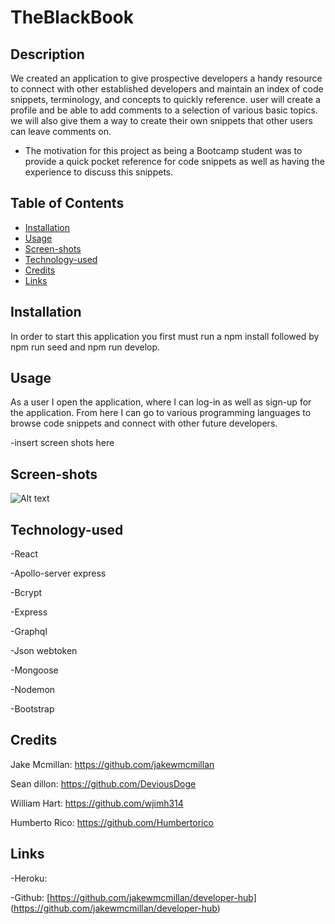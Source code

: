 # TheBlackBook
## Description

We created an application to give prospective developers a handy resource to connect with other established developers and maintain an index of code snippets, terminology, and concepts to quickly reference. user will create a profile and be able to add comments to a selection of various basic topics. we will also give them a way to create their own snippets that other users can leave comments on.

- The motivation for this project as being a Bootcamp student was to provide a quick pocket reference for code snippets as well as having the experience to discuss this snippets. 


## Table of Contents    


- [Installation](#installation)
- [Usage](#usage)
- [Screen-shots](#Screen-shots)
- [Technology-used](#Technology-used)
- [Credits](#credits)
- [Links](#links)

## Installation

In order to start this application you first must run a npm install followed by npm run seed and npm run develop. 

## Usage

As a user I open the application, where I can log-in as well as sign-up for the application. From here I can go to various programming languages to browse code snippets and connect with other future developers.

-insert screen shots here

## Screen-shots 
![Alt text](developer-hub/images/screenshot1.png)
    


## Technology-used
-React

-Apollo-server express

-Bcrypt

-Express

-Graphql

-Json webtoken

-Mongoose

-Nodemon

-Bootstrap





## Credits

Jake Mcmillan: https://github.com/jakewmcmillan

Sean dillon: https://github.com/DeviousDoge

William Hart: https://github.com/wjimh314

Humberto Rico: https://github.com/Humbertorico

## Links

-Heroku:

-Github: [https://github.com/jakewmcmillan/developer-hub] (https://github.com/jakewmcmillan/developer-hub)

